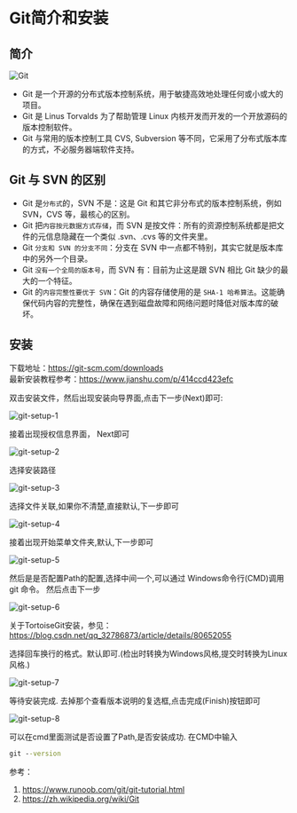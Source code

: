 # Git简介和安装

## 简介

![Git](./imgs/git.png)

* Git 是一个开源的分布式版本控制系统，用于敏捷高效地处理任何或小或大的项目。
* Git 是 Linus Torvalds 为了帮助管理 Linux 内核开发而开发的一个开放源码的版本控制软件。
* Git 与常用的版本控制工具 CVS, Subversion 等不同，它采用了分布式版本库的方式，不必服务器端软件支持。

## Git 与 SVN 的区别

* Git 是`分布式`的，SVN 不是：这是 Git 和其它非分布式的版本控制系统，例如 SVN，CVS 等，最核心的区别。
* Git 把`内容按元数据方式存储`，而 SVN 是按文件：所有的资源控制系统都是把文件的元信息隐藏在一个类似 .svn、.cvs 等的文件夹里。
* Git `分支和 SVN 的分支不同`：分支在 SVN 中一点都不特别，其实它就是版本库中的另外一个目录。
* Git `没有一个全局的版本号`，而 SVN 有：目前为止这是跟 SVN 相比 Git 缺少的最大的一个特征。
* Git 的`内容完整性要优于 SVN`：Git 的内容存储使用的是 `SHA-1 哈希算法`。这能确保代码内容的完整性，确保在遇到磁盘故障和网络问题时降低对版本库的破坏。

## 安装

下载地址：https://git-scm.com/downloads  
最新安装教程参考：https://www.jianshu.com/p/414ccd423efc

双击安装文件，然后出现安装向导界面,点击下一步(Next)即可:

![git-setup-1](./imgs/git-setup-1.png)

接着出现授权信息界面， Next即可

![git-setup-2](./imgs/git-setup-2.png)

选择安装路径

![git-setup-3](./imgs/git-setup-3.png)

选择文件关联,如果你不清楚,直接默认,下一步即可

![git-setup-4](./imgs/git-setup-4.png)

接着出现开始菜单文件夹,默认,下一步即可

![git-setup-5](./imgs/git-setup-5.png)

然后是是否配置Path的配置,选择中间一个,可以通过 Windows命令行(CMD)调用 git 命令。 然后点击下一步

![git-setup-6](./imgs/git-setup-6.png)

关于TortoiseGit安装，参见：https://blog.csdn.net/qq_32786873/article/details/80652055

选择回车换行的格式。默认即可.(检出时转换为Windows风格,提交时转换为Linux风格.)

![git-setup-7](./imgs/git-setup-7.png)

等待安装完成. 去掉那个查看版本说明的复选框,点击完成(Finish)按钮即可

![git-setup-8](./imgs/git-setup-8.png)

可以在cmd里面测试是否设置了Path,是否安装成功. 在CMD中输入
``` cmd
git --version 
```
参考：
1. https://www.runoob.com/git/git-tutorial.html
2. https://zh.wikipedia.org/wiki/Git
